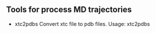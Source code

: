## Tools for process MD trajectories
  * xtc2pdbs  Convert xtc file to pdb files.
     Usage: xtc2pdbs <xtcf> <topf> <outdir>
